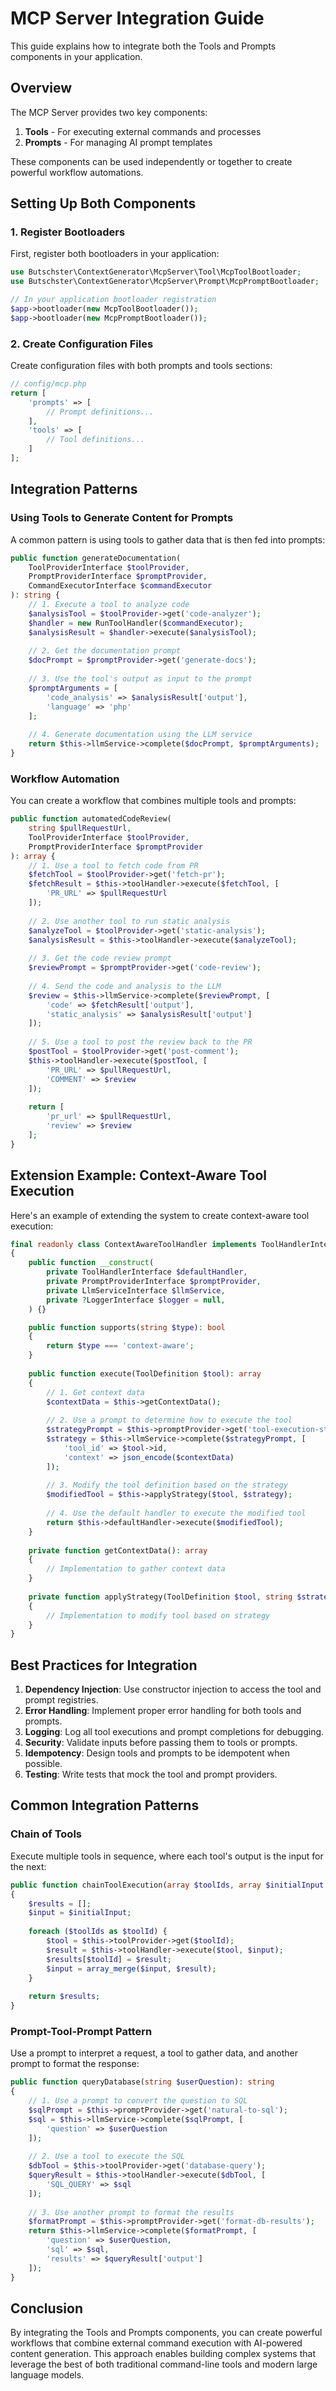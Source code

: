 # MCP Server Integration Guide

This guide explains how to integrate both the Tools and Prompts components in your application.

## Overview

The MCP Server provides two key components:

1. **Tools** - For executing external commands and processes
2. **Prompts** - For managing AI prompt templates

These components can be used independently or together to create powerful workflow automations.

## Setting Up Both Components

### 1. Register Bootloaders

First, register both bootloaders in your application:

```php
use Butschster\ContextGenerator\McpServer\Tool\McpToolBootloader;
use Butschster\ContextGenerator\McpServer\Prompt\McpPromptBootloader;

// In your application bootloader registration
$app->bootloader(new McpToolBootloader());
$app->bootloader(new McpPromptBootloader());
```

### 2. Create Configuration Files

Create configuration files with both prompts and tools sections:

```php
// config/mcp.php
return [
    'prompts' => [
        // Prompt definitions...
    ],
    'tools' => [
        // Tool definitions...
    ]
];
```

## Integration Patterns

### Using Tools to Generate Content for Prompts

A common pattern is using tools to gather data that is then fed into prompts:

```php
public function generateDocumentation(
    ToolProviderInterface $toolProvider,
    PromptProviderInterface $promptProvider, 
    CommandExecutorInterface $commandExecutor
): string {
    // 1. Execute a tool to analyze code
    $analysisTool = $toolProvider->get('code-analyzer');
    $handler = new RunToolHandler($commandExecutor);
    $analysisResult = $handler->execute($analysisTool);
    
    // 2. Get the documentation prompt
    $docPrompt = $promptProvider->get('generate-docs');
    
    // 3. Use the tool's output as input to the prompt
    $promptArguments = [
        'code_analysis' => $analysisResult['output'],
        'language' => 'php'
    ];
    
    // 4. Generate documentation using the LLM service
    return $this->llmService->complete($docPrompt, $promptArguments);
}
```

### Workflow Automation

You can create a workflow that combines multiple tools and prompts:

```php
public function automatedCodeReview(
    string $pullRequestUrl,
    ToolProviderInterface $toolProvider,
    PromptProviderInterface $promptProvider
): array {
    // 1. Use a tool to fetch code from PR
    $fetchTool = $toolProvider->get('fetch-pr');
    $fetchResult = $this->toolHandler->execute($fetchTool, [
        'PR_URL' => $pullRequestUrl
    ]);
    
    // 2. Use another tool to run static analysis
    $analyzeTool = $toolProvider->get('static-analysis');
    $analysisResult = $this->toolHandler->execute($analyzeTool);
    
    // 3. Get the code review prompt
    $reviewPrompt = $promptProvider->get('code-review');
    
    // 4. Send the code and analysis to the LLM
    $review = $this->llmService->complete($reviewPrompt, [
        'code' => $fetchResult['output'],
        'static_analysis' => $analysisResult['output']
    ]);
    
    // 5. Use a tool to post the review back to the PR
    $postTool = $toolProvider->get('post-comment');
    $this->toolHandler->execute($postTool, [
        'PR_URL' => $pullRequestUrl,
        'COMMENT' => $review
    ]);
    
    return [
        'pr_url' => $pullRequestUrl,
        'review' => $review
    ];
}
```

## Extension Example: Context-Aware Tool Execution

Here's an example of extending the system to create context-aware tool execution:

```php
final readonly class ContextAwareToolHandler implements ToolHandlerInterface
{
    public function __construct(
        private ToolHandlerInterface $defaultHandler,
        private PromptProviderInterface $promptProvider,
        private LlmServiceInterface $llmService,
        private ?LoggerInterface $logger = null,
    ) {}

    public function supports(string $type): bool
    {
        return $type === 'context-aware';
    }
    
    public function execute(ToolDefinition $tool): array
    {
        // 1. Get context data
        $contextData = $this->getContextData();
        
        // 2. Use a prompt to determine how to execute the tool
        $strategyPrompt = $this->promptProvider->get('tool-execution-strategy');
        $strategy = $this->llmService->complete($strategyPrompt, [
            'tool_id' => $tool->id,
            'context' => json_encode($contextData)
        ]);
        
        // 3. Modify the tool definition based on the strategy
        $modifiedTool = $this->applyStrategy($tool, $strategy);
        
        // 4. Use the default handler to execute the modified tool
        return $this->defaultHandler->execute($modifiedTool);
    }
    
    private function getContextData(): array
    {
        // Implementation to gather context data
    }
    
    private function applyStrategy(ToolDefinition $tool, string $strategy): ToolDefinition
    {
        // Implementation to modify tool based on strategy
    }
}
```

## Best Practices for Integration

1. **Dependency Injection**: Use constructor injection to access the tool and prompt registries.
2. **Error Handling**: Implement proper error handling for both tools and prompts.
3. **Logging**: Log all tool executions and prompt completions for debugging.
4. **Security**: Validate inputs before passing them to tools or prompts.
5. **Idempotency**: Design tools and prompts to be idempotent when possible.
6. **Testing**: Write tests that mock the tool and prompt providers.

## Common Integration Patterns

### Chain of Tools

Execute multiple tools in sequence, where each tool's output is the input for the next:

```php
public function chainToolExecution(array $toolIds, array $initialInput = []): array
{
    $results = [];
    $input = $initialInput;
    
    foreach ($toolIds as $toolId) {
        $tool = $this->toolProvider->get($toolId);
        $result = $this->toolHandler->execute($tool, $input);
        $results[$toolId] = $result;
        $input = array_merge($input, $result);
    }
    
    return $results;
}
```

### Prompt-Tool-Prompt Pattern

Use a prompt to interpret a request, a tool to gather data, and another prompt to format the response:

```php
public function queryDatabase(string $userQuestion): string
{
    // 1. Use a prompt to convert the question to SQL
    $sqlPrompt = $this->promptProvider->get('natural-to-sql');
    $sql = $this->llmService->complete($sqlPrompt, [
        'question' => $userQuestion
    ]);
    
    // 2. Use a tool to execute the SQL
    $dbTool = $this->toolProvider->get('database-query');
    $queryResult = $this->toolHandler->execute($dbTool, [
        'SQL_QUERY' => $sql
    ]);
    
    // 3. Use another prompt to format the results
    $formatPrompt = $this->promptProvider->get('format-db-results');
    return $this->llmService->complete($formatPrompt, [
        'question' => $userQuestion,
        'sql' => $sql,
        'results' => $queryResult['output']
    ]);
}
```

## Conclusion

By integrating the Tools and Prompts components, you can create powerful workflows that combine external command
execution with AI-powered content generation. This approach enables building complex systems that leverage the best of
both traditional command-line tools and modern large language models.
